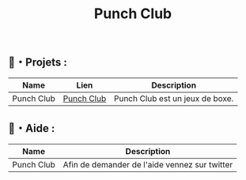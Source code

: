 <h1 align="center">Punch Club</h1>
<br>

  ## 🚩・Projets :
  | Name             | Lien                              | Description                                                            |
  |------------------|-----------------------------------|------------------------------------------------------------------------|
  | Punch Club       | [Punch Club](https://store.steampowered.com/app/394310/Punch_Club/)     | Punch Club est un jeux de boxe.                                        |
  
  
  ## 🌴・Aide :
  | Name             | Description                                       |
  |------------------|---------------------------------------------------|
  | Punch Club       | Afin de demander de l'aide vennez sur twitter     |
